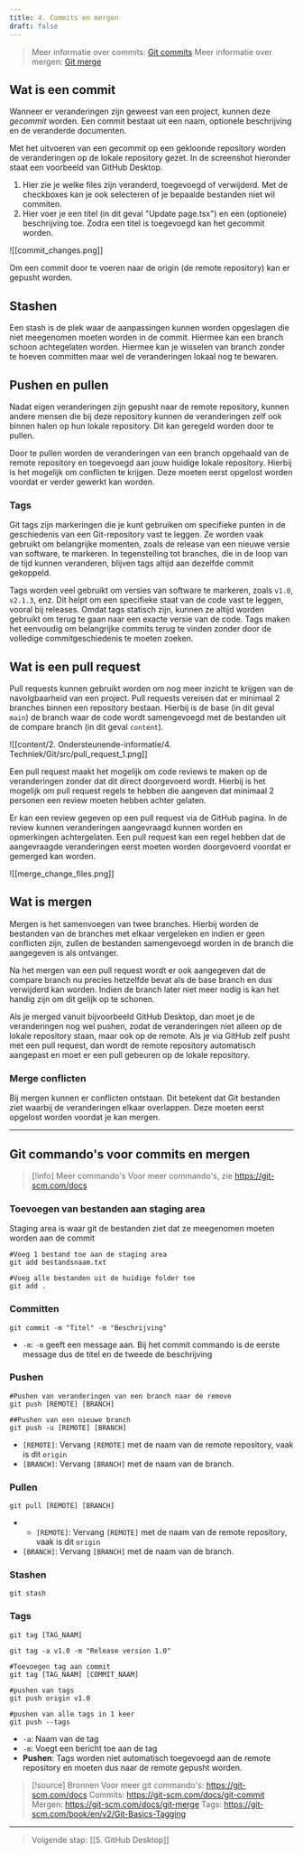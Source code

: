 ```yaml
---
title: 4. Commits en mergen
draft: false
---
```

> Meer informatie over commits: [Git commits](https://git-scm.com/docs/git-commit)
> Meer informatie over mergen: [Git merge](https://git-scm.com/docs/git-merge)

## Wat is een commit
Wanneer er veranderingen zijn geweest van een project, kunnen deze *gecommit* worden. Een commit bestaat uit een naam, optionele beschrijving en de veranderde documenten.

Met het uitvoeren van een gecommit op een gekloonde repository worden de veranderingen op de lokale repository gezet. In de screenshot hieronder staat een voorbeeld van GitHub Desktop. 

1. Hier zie je welke files zijn veranderd, toegevoegd of verwijderd. Met de checkboxes kan je ook selecteren of je bepaalde bestanden niet wil commiten.
2. Hier voer je een titel (in dit geval "Update page.tsx") en een (optionele) beschrijving toe. Zodra een titel is toegevoegd kan het gecommit worden.

![[commit_changes.png]]

Om een commit door te voeren naar de origin (de remote repository) kan er gepusht worden. 

## Stashen
Een stash is de plek waar de aanpassingen kunnen worden opgeslagen die niet meegenomen moeten worden in de commit. Hiermee kan een branch schoon achtegelaten worden. Hiermee kan je wisselen van branch zonder te hoeven committen maar wel de veranderingen lokaal nog te bewaren. 

## Pushen en pullen
Nadat eigen veranderingen zijn gepusht naar de remote repository, kunnen andere mensen die bij deze repository kunnen de veranderingen zelf ook binnen halen op hun lokale repository. Dit kan geregeld worden door te pullen. 

Door te pullen worden de veranderingen van een branch opgehaald van de remote repository en toegevoegd aan jouw huidige lokale repository. Hierbij is het mogelijk om conflicten te krijgen. Deze moeten eerst opgelost worden voordat er verder gewerkt kan worden.

### Tags
Git tags zijn markeringen die je kunt gebruiken om specifieke punten in de geschiedenis van een Git-repository vast te leggen. Ze worden vaak gebruikt om belangrijke momenten, zoals de release van een nieuwe versie van software, te markeren. In tegenstelling tot branches, die in de loop van de tijd kunnen veranderen, blijven tags altijd aan dezelfde commit gekoppeld. 

Tags worden veel gebruikt om versies van software te markeren, zoals `v1.0`, `v2.1.3`, enz. Dit helpt om een specifieke staat van de code vast te leggen, vooral bij releases. Omdat tags statisch zijn, kunnen ze altijd worden gebruikt om terug te gaan naar een exacte versie van de code. Tags maken het eenvoudig om belangrijke commits terug te vinden zonder door de volledige commitgeschiedenis te moeten zoeken.

## Wat is een pull request
Pull requests kunnen gebruikt worden om nog meer inzicht te krijgen van de navolgbaarheid van een project. Pull requests vereisen dat er minimaal 2 branches binnen een repository bestaan. Hierbij is de base (in dit geval `main`) de branch waar de code wordt samengevoegd met de bestanden uit de compare branch (in dit geval `content`).

![[content/2. Ondersteunende-informatie/4. Techniek/Git/src/pull_request_1.png]]

Een pull request maakt het mogelijk om code reviews te maken op de veranderingen zonder dat dit direct doorgevoerd wordt. Hierbij is het mogelijk om pull request regels te hebben die aangeven dat minimaal 2 personen een review moeten hebben achter gelaten. 

Er kan een review gegeven op een pull request via de GitHub pagina. In de review kunnen veranderingen aangevraagd kunnen worden en opmerkingen achtergelaten. Een pull request kan een regel hebben dat de aangevraagde veranderingen eerst moeten worden doorgevoerd voordat er gemerged kan worden.

![[merge_change_files.png]]
## Wat is mergen
Mergen is het samenvoegen van twee branches. Hierbij worden de bestanden van de branches met elkaar vergeleken en indien er geen conflicten zijn, zullen de bestanden samengevoegd worden in de branch die aangegeven is als ontvanger. 

Na het mergen van een pull request wordt er ook aangegeven dat de compare branch nu precies hetzelfde bevat als de base branch en dus verwijderd kan worden. Indien de branch later niet meer nodig is kan het handig zijn om dit gelijk op te schonen. 

Als je merged vanuit bijvoorbeeld GitHub Desktop, dan moet je de veranderingen nog wel pushen, zodat de veranderingen niet alleen op de lokale repository staan, maar ook op de remote. Als je via GitHub zelf pusht met een pull request, dan wordt de remote repository automatisch aangepast en moet er een pull gebeuren op de lokale repository.
### Merge conflicten
Bij mergen kunnen er conflicten ontstaan. Dit betekent dat Git bestanden ziet waarbij de veranderingen elkaar overlappen. Deze moeten eerst opgelost worden voordat je kan mergen.

---
## Git commando's voor commits en mergen 
> [!info] Meer commando's
> Voor meer commando's, zie https://git-scm.com/docs


### Toevoegen van bestanden aan staging area
Staging area is waar git de bestanden ziet dat ze meegenomen moeten worden aan de commit 
```
#Voeg 1 bestand toe aan de staging area
git add bestandsnaam.txt

#Voeg alle bestanden uit de huidige folder toe
git add .
```

### Committen

```
git commit -m "Titel" -m "Beschrijving"
```
- `-m`:
	`-m` geeft een message aan. Bij het commit commando is de eerste message dus de titel en de tweede de beschrijving


### Pushen
```
#Pushen van veranderingen van een branch naar de remove
git push [REMOTE] [BRANCH]

##Pushen van een nieuwe branch
git push -u [REMOTE] [BRANCH]
```
- `[REMOTE]`:
	Vervang `[REMOTE]` met de naam van de remote repository, vaak is dit `origin`
-  `[BRANCH]`:
	Vervang `[BRANCH]` met de naam van de branch.

### Pullen
```
git pull [REMOTE] [BRANCH]
```
- - `[REMOTE]`:
	Vervang `[REMOTE]` met de naam van de remote repository, vaak is dit `origin`
-  `[BRANCH]`:
	Vervang `[BRANCH]` met de naam van de branch.

### Stashen
```
git stash
```

### Tags
```
git tag [TAG_NAAM]

git tag -a v1.0 -m "Release version 1.0"

#Toevoegen tag aan commit
git tag [TAG_NAAM] [COMMIT_NAAM]

#pushen van tags
git push origin v1.0

#pushen van alle tags in 1 keer
git push --tags
```
- `-a`: Naam van de tag
- `-m`: Voegt een bericht toe aan de tag
- **Pushen**: Tags worden niet automatisch toegevoegd aan de remote repository en moeten dus naar de remote gepusht worden.

> [!source] Bronnen
> Voor meer git commando's: https://git-scm.com/docs
> Commits: https://git-scm.com/docs/git-commit
> Mergen: https://git-scm.com/docs/git-merge
> Tags:  https://git-scm.com/book/en/v2/Git-Basics-Tagging

---

> Volgende stap: [[5. GitHub Desktop]]